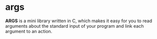 # args

**ARGS** 
is a mini library written in C, which makes it easy for you to read arguments about the standard input of your program and link each argument to an action.
